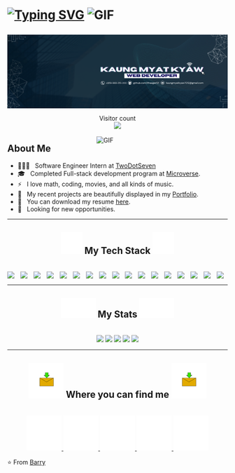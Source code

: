 <h1> 

  [![Typing SVG](https://readme-typing-svg.demolab.com?font=Fira+Code&size=30&pause=1000&color=00ADEF&vCenter=true&width=590&height=45&lines=Hey+there!!+I+am+Kaung+Myat+Kyaw;A+passionate+Full-stack+developer)](https://git.io/typing-svg)
  <img alt="GIF" src="https://media.giphy.com/media/1r8YvFB47nAsAy36mp/giphy.gif" width="100"/>
</h1>

<img align="center" alt="introduction picture" src="banner.svg"/>

<p align="center"> 
  Visitor count<br>
  <img src="https://profile-counter.glitch.me/Rhaegar121/count.svg" />
</p>

<img align="right" alt="GIF" src="https://media.giphy.com/media/qgQUggAC3Pfv687qPC/giphy.gif" width="300"/>

## About Me
<div>

  * 👨🏻‍💻 &nbsp; Software Engineer Intern at [TwoDotSeven](https://twodotseven.com)
  * 🎓 &nbsp; Completed Full-stack development program at [Microverse](https://www.microverse.org).
  * ⚡ &nbsp; I love math, coding, movies, and all kinds of music.
  * 💼 &nbsp; My recent projects are beautifully displayed in my [Portfolio](https://rhbarry.me/).
  * 📄 &nbsp; You can download my resume [here](https://drive.google.com/file/d/1gienfnTWEgMC_R2P7t-JVSQC9L_4lLxv/view?usp=sharing).
  * 👀 &nbsp; Looking for new opportunities.
</div>
<hr>

<div align="center">

## <img alt="tech stack" src="./assets/workspace.gif" width="50"/> My Tech Stack <img alt="tech stack" src="./assets/workspace.gif" width="50"/>
</div>
<br>

<div style="display: flex; gap: 5px;">
  <img src="https://cdn.jsdelivr.net/gh/devicons/devicon/icons/html5/html5-plain.svg" width="45" height="auto" />

  <img src="https://cdn.jsdelivr.net/gh/devicons/devicon/icons/css3/css3-plain.svg" width="45" height="auto" />

  <img src="https://cdn.jsdelivr.net/gh/devicons/devicon/icons/javascript/javascript-plain.svg" width="45" height="auto" />

  <img src="https://cdn.jsdelivr.net/gh/devicons/devicon/icons/ruby/ruby-plain.svg" width="45" height="auto" />
            
  <img src="https://cdn.jsdelivr.net/gh/devicons/devicon/icons/react/react-original.svg" width="45" height="auto" />

  <img src="https://cdn.jsdelivr.net/gh/devicons/devicon/icons/rails/rails-plain.svg" width="45" height="auto" />
              
  <img src="https://cdn.jsdelivr.net/gh/devicons/devicon/icons/redux/redux-original.svg" width="45" height="auto" />
              
  <img src="https://cdn.jsdelivr.net/gh/devicons/devicon/icons/bootstrap/bootstrap-plain.svg" width="45" height="auto" />

  <img src="https://cdn.jsdelivr.net/gh/devicons/devicon/icons/tailwindcss/tailwindcss-plain.svg" width="45" height="auto" />

  <img src="https://cdn.jsdelivr.net/gh/devicons/devicon/icons/jest/jest-plain.svg" width="45" height="auto" />

  <img src="https://cdn.jsdelivr.net/gh/devicons/devicon/icons/rspec/rspec-original.svg" width="45" height="auto" />

  <img src="https://cdn.jsdelivr.net/gh/devicons/devicon/icons/postgresql/postgresql-plain.svg" width="45" height="auto" />
            
  <img src="https://cdn.jsdelivr.net/gh/devicons/devicon/icons/git/git-plain.svg" width="45" height="auto" />       
            
  <img src="https://cdn.jsdelivr.net/gh/devicons/devicon/icons/webpack/webpack-plain.svg" width="45" height="auto" />
            
  <img src="https://cdn.jsdelivr.net/gh/devicons/devicon/icons/npm/npm-original-wordmark.svg" width="45" height="auto" />

  <img src="https://www.vectorlogo.zone/logos/figma/figma-icon.svg" width="45" height="auto" />

  <img src="https://www.vectorlogo.zone/logos/getpostman/getpostman-icon.svg" width="45" height="auto" />

</div>
<hr>

<div align="center">

## <img alt="stats" src="./assets/stats.gif" width="80"/> My Stats <img alt="stats" src="./assets/stats.gif" width="80"/>
</div>
<br/>

<div align="center">
  <img src="http://github-profile-summary-cards.vercel.app/api/cards/profile-details?username=Rhaegar121&theme=prussian" width="650" height="auto" />

  <img src="http://github-profile-summary-cards.vercel.app/api/cards/repos-per-language?username=Rhaegar121&theme=prussian" width="300" height="auto" style="display: inline;" />

  <img src="http://github-profile-summary-cards.vercel.app/api/cards/most-commit-language?username=Rhaegar121&theme=prussian" width="300" height="auto" style="display: inline;" />

  <img src="http://github-profile-summary-cards.vercel.app/api/cards/stats?username=Rhaegar121&theme=prussian" width="300" height="auto" style="display: inline;" />

  <img src="http://github-profile-summary-cards.vercel.app/api/cards/productive-time?username=Rhaegar121&theme=prussian&utcOffset=+6.5" width="300" height="auto" style="display: inline;" />
</div>
<hr>

<div align="center">

## <img alt="contact" src="./assets/send-us-a-message.gif" width="80"/> Where you can find me <img alt="contact" src="./assets/send-us-a-message.gif" width="80"/>
</div>
<br/>

<div align="center">
  <a href="https://www.linkedin.com/in/kaungmyatkyaw7012/">
    <img src="./assets/linkedin.gif" width="80" height="80">
  </a>
  
  <a href="https://wa.me/+959968351200">
    <img src="./assets/whatsapp.gif" width="80" height="80"> 
  </a>

  <a href="https://www.facebook.com/linthantkhai">
    <img src="./assets/facebook.gif" width="80" height="80"> 
  </a>
 
  <a href="https://www.instagram.com/rhaegar_121/">
    <img src="./assets/instagram.gif" width="80" height="80">
  </a>

  <a href="https://twitter.com/Rhaegar121">
   <img src="./assets/twitter.gif" width="80" height="80">
  </a>
</div>

⭐️ From [Barry](https://github.com/Rhaegar121)
